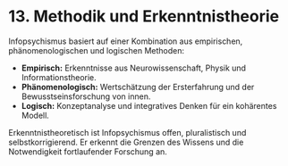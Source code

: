 # 13. Methodik und Erkenntnistheorie

Infopsychismus basiert auf einer Kombination aus empirischen, phänomenologischen und logischen Methoden:

- **Empirisch:** Erkenntnisse aus Neurowissenschaft, Physik und Informationstheorie.
- **Phänomenologisch:** Wertschätzung der Ersterfahrung und der Bewusstseinsforschung von innen.
- **Logisch:** Konzeptanalyse und integratives Denken für ein kohärentes Modell.

Erkenntnistheoretisch ist Infopsychismus offen, pluralistisch und selbstkorrigierend. Er erkennt die Grenzen des Wissens und die Notwendigkeit fortlaufender Forschung an.
